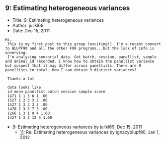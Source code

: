 ## 9: Estimating heterogeneous variances

- Title: 9: Estimating heterogeneous variances
- Author: juliki69
- Date: Dec 15, 2011

```
Hi,
 This is my first post to this group (exciting!). I'm a recent convert to BLUPF90 and all the other F90 programs...but the lack of info is unnerving.
 I'm analysing sensorial data. Got batch, session, panellist, sample and animal_id recorded. I know how to obtain the panellist variance but suspect that it may differ across panellists. There are 9 panellists in total. How I can obtain 9 distinct variances?

 Thanks a lot

 data looks like
 id mean panellist batch session sample score
 1471 1 1 3 6 1 .00
 1527 1 2 3 3 2 .00
 1527 1 3 3 3 2 .00
 1470 1 3 3 7 3 .00
 1266 1 3 1 9 4 1.00
 1427 1 3 2 12 5 1.00
```

- [9](0009.md): Estimating heterogeneous variances by juliki69, Dec 15, 2011
    - [11](0011.md): Re: Estimating heterogeneous variances by ignacyblupf90, Jan 1, 2012
